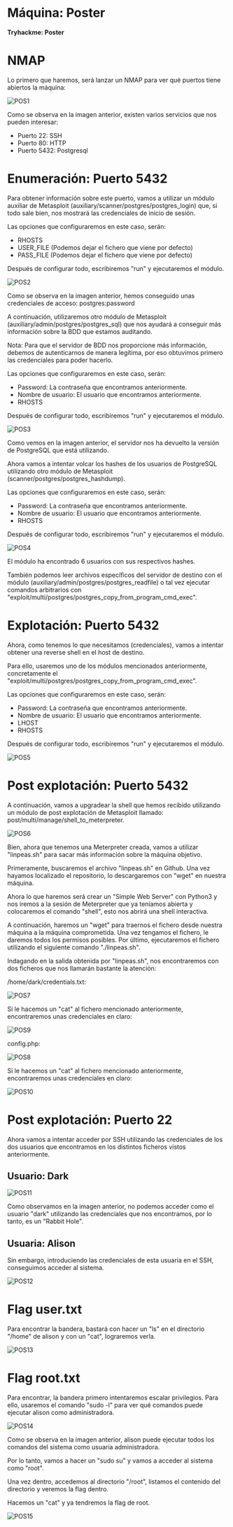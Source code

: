 # Máquina: Poster

**Tryhackme: Poster**

# NMAP

Lo primero que haremos, será lanzar un NMAP para ver qué puertos tiene abiertos la máquina:

![POS1]()

Como se observa en la imagen anterior, existen varios servicios que nos pueden interesar:

- Puerto 22: SSH
- Puerto 80: HTTP
- Puerto 5432: Postgresql

# Enumeración: Puerto 5432

Para obtener información sobre este puerto, vamos a utilizar un módulo auxiliar de Metasploit (auxiliary/scanner/postgres/postgres_login) que, si todo sale bien, nos mostrará las credenciales de inicio de sesión.

Las opciones que configuraremos en este caso, serán:

- RHOSTS
- USER_FILE (Podemos dejar el fichero que viene por defecto)
- PASS_FILE  (Podemos dejar el fichero que viene por defecto)

Después de configurar todo, escribiremos "run" y ejecutaremos el módulo.

![POS2]()

Como se observa en la imagen anterior, hemos conseguido unas credenciales de acceso: postgres:password

A continuación, utilizaremos otro módulo de Metasploit (auxiliary/admin/postgres/postgres_sql) que nos ayudará a conseguir más información sobre la BDD que estamos auditando. 

Nota: Para que el servidor de BDD nos proporcione más información, debemos de autenticarnos de manera legítima, por eso obtuvimos primero las credenciales para poder hacerlo.

Las opciones que configuraremos en este caso, serán:

- Password: La contraseña que encontramos anteriormente.
- Nombre de usuario: El usuario que encontramos anteriormente.
- RHOSTS

Después de configurar todo, escribiremos "run" y ejecutaremos el módulo.

![POS3]()

Como vemos en la imagen anterior, el servidor nos ha devuelto la versión de PostgreSQL que está utilizando.

Ahora vamos a intentar volcar los hashes de los usuarios de PostgreSQL utilizando otro módulo de Metasploit (scanner/postgres/postgres_hashdump).

Las opciones que configuraremos en este caso, serán:

- Password: La contraseña que encontramos anteriormente.
- Nombre de usuario: El usuario que encontramos anteriormente.
- RHOSTS

Después de configurar todo, escribiremos "run" y ejecutaremos el módulo.

![POS4]()

El módulo ha encontrado 6 usuarios con sus respectivos hashes.

También podemos leer archivos específicos del servidor de destino con el módulo (auxiliary/admin/postgres/postgres_readfile) o tal vez ejecutar comandos arbitrarios con "exploit/multi/postgres/postgres_copy_from_program_cmd_exec".

# Explotación: Puerto 5432

Ahora, como tenemos lo que necesitamos (credenciales), vamos a intentar obtener una reverse shell en el host de destino.

Para ello, usaremos uno de los módulos mencionados anteriormente, concretamente el "exploit/multi/postgres/postgres_copy_from_program_cmd_exec".

Las opciones que configuraremos en este caso, serán:

- Password: La contraseña que encontramos anteriormente.
- Nombre de usuario: El usuario que encontramos anteriormente.
- LHOST
- RHOSTS

Después de configurar todo, escribiremos "run" y ejecutaremos el módulo.

![POS5]()

# Post explotación: Puerto 5432

A continuación, vamos a upgradear la shell que hemos recibido utilizando un módulo de post explotación de Metasploit llamado: post/multi/manage/shell_to_meterpreter.

![POS6]()

Bien, ahora que tenemos una Meterpreter creada, vamos a utilizar "linpeas.sh" para sacar más información sobre la máquina objetivo.

Primeramente, buscaremos el archivo "linpeas.sh" en Github. Una vez hayamos localizado el repositorio, lo descargaremos con "wget" en nuestra máquina.

Ahora lo que haremos será crear un "Simple Web Server" con Python3 y nos iremos a la sesión de Meterpreter que ya teníamos abierta y colocaremos el comando "shell", esto nos abrirá una shell interactiva.

A continuación, haremos un "wget" para traernos el fichero desde nuestra máquina a la máquina comprometida. Una vez tengamos el fichero, le daremos todos los permisos posibles. Por último, ejecutaremos el fichero utilizando el siguiente comando "./linpeas.sh".

Indagando en la salida obtenida por "linpeas.sh", nos encontraremos con dos ficheros que nos llamarán bastante la atención:

/home/dark/credentials.txt:

![POS7]()

Si le hacemos un "cat" al fichero mencionado anteriormente, encontraremos unas credenciales en claro:

![POS9]()

config.php:

![POS8]()

Si le hacemos un "cat" al fichero mencionado anteriormente, encontraremos unas credenciales en claro:

![POS10]()

# Post explotación: Puerto 22

Ahora vamos a intentar acceder por SSH utilizando las credenciales de los dos usuarios que encontramos en los distintos ficheros vistos anteriormente.

## Usuario: Dark

![POS11]()

Como observamos en la imagen anterior, no podemos acceder como el usuario "dark" utilizando las credenciales que nos encontramos, por lo tanto, es un "Rabbit Hole".

## Usuaria: Alison

Sin embargo, introduciendo las credenciales de esta usuaria en el SSH, conseguimos acceder al sistema.

![POS12]()

# Flag user.txt

Para encontrar la bandera, bastará con hacer un "ls" en el directorio "/home" de alison y con un "cat", lograremos verla.

![POS13]()

# Flag root.txt

Para encontrar, la bandera primero intentaremos escalar privilegios. Para ello, usaremos el comando "sudo -l" para ver qué comandos puede ejecutar alison como administradora.

![POS14]()

Como se observa en la imagen anterior, alison puede ejecutar todos los comandos del sistema como usuaria administradora.

Por lo tanto, vamos a hacer un "sudo su" y vamos a acceder al sistema como "root".

Una vez dentro, accedemos al directorio "/root", listamos el contenido del directorio y veremos la flag dentro.

Hacemos un "cat" y ya tendremos la flag de root.

![POS15]()



